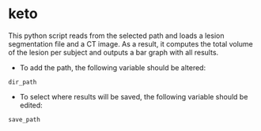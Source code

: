 # keto

This python script reads from the selected path and loads a lesion segmentation file and a CT image. As a result, it computes the total volume of the lesion per subject and outputs a bar graph with all results. 

* To add the path, the following variable should be altered:

<pre><code>dir_path</code></pre>

* To select where results will be saved, the following variable should be edited:

<pre><code>save_path</code></pre>
